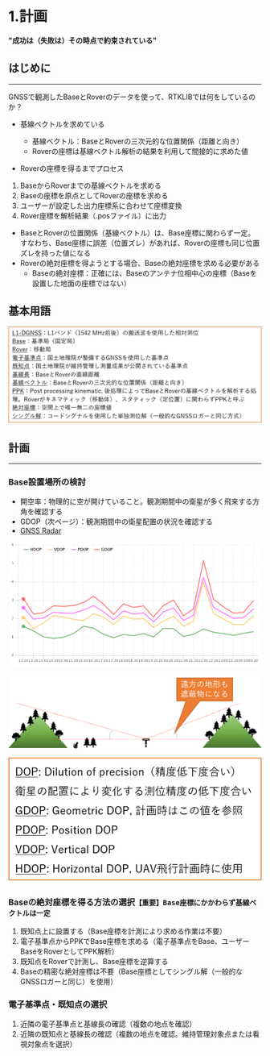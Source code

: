 # 1.計画
**"成功は（失敗は）その時点で約束されている"**

## はじめに

---

GNSSで観測したBaseとRoverのデータを使って、RTKLIBでは何をしているのか？  
- 基線ベクトルを求めている
  - 基線ベクトル：BaseとRoverの三次元的な位置関係（距離と向き）
  - Roverの座標は基線ベクトル解析の結果を利用して間接的に求めた値

- Roverの座標を得るまでプロセス
1. BaseからRoverまでの基線ベクトルを求める
2. Baseの座標を原点としてRoverの座標を求める
3. ユーザーが設定した出力座標系に合わせて座標変換
4. Rover座標を解析結果（.posファイル）に出力
- BaseとRoverの位置関係（基線ベクトル）は、Base座標に関わらず一定。すなわち、Base座標に誤差（位置ズレ）があれば、Roverの座標も同じ位置ズレを持った値になる
- Roverの絶対座標を得ようとする場合、Baseの絶対座標を求める必要がある
  - Baseの絶対座標：正確には、Baseのアンテナ位相中心の座標（Baseを設置した地面の座標ではない）

## 基本用語

![img](./pic/4.png)

## 計画

---

### Base設置場所の検討
  - 開空率：物理的に空が開けていること。観測期間中の衛星が多く飛来する方角を確認する
  - GDOP（次ページ）：観測期間中の衛星配置の状況を確認する
  - [GNSS Radar](http://www.taroz.net/GNSS-Radar.html)

![img](./pic/1.png)

![img](./pic/2.png)

![img](./pic/3.png)

### Baseの絶対座標を得る方法の選択`【重要】Base座標にかかわらず基線ベクトルは一定`
  1. 既知点上に設置する（Base座標を計測により求める作業は不要）
  2. 電子基準点からPPKでBase座標を求める（電子基準点をBase、ユーザーBaseをRoverとしてPPK解析）
  3. 既知点をRoverで計測し、Base座標を逆算する
  4. Baseの精密な絶対座標は不要（Base座標としてシングル解（一般的なGNSSロガーと同じ）を使用）

### 電子基準点・既知点の選択
  1. 近隣の電子基準点と基線長の確認（複数の地点を確認）
  2. 近隣の既知点と基線長の確認（複数の地点を確認。維持管理対象点または看視対象点を選択）
